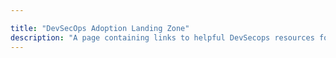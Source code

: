 ```yaml
---

title: "DevSecOps Adoption Landing Zone"
description: "A page containing links to helpful DevSecops resources for the CSM team and our customers"
---
```







